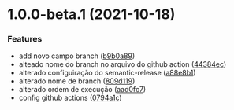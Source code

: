 # 1.0.0-beta.1 (2021-10-18)


### Features

* add novo campo branch ([b9b0a89](https://github.com/danilocorrea87/example-semantic-release/commit/b9b0a89e1a5a975a4fc8b0a9ce9cb303269a67da))
* alteado nome do branch no arquivo do github action ([44384ec](https://github.com/danilocorrea87/example-semantic-release/commit/44384ec716f8545389cc2421e8de2da610bd783d))
* alterado configuiração do semantic-release ([a88e8b1](https://github.com/danilocorrea87/example-semantic-release/commit/a88e8b1116f90c99f0a4c42c240cb7b084eb95da))
* alterado nome de branch ([809d119](https://github.com/danilocorrea87/example-semantic-release/commit/809d119ba763f0b2235e6dcd24c10ae9b109d5c9))
* alterado ordem de execução ([aad0fc7](https://github.com/danilocorrea87/example-semantic-release/commit/aad0fc7369d708f01343b5f749cccea0e21ddd6b))
* config github actions ([0794a1c](https://github.com/danilocorrea87/example-semantic-release/commit/0794a1cabfdb0248138fb5cd96673f8ee99e2c63))
